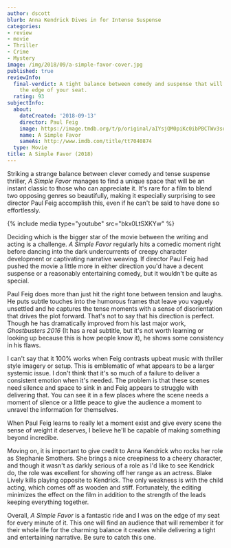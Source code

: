 ```yaml
---
author: dscott
blurb: Anna Kendrick Dives in for Intense Suspense
categories:
- review
- movie
- Thriller
- Crime
- Mystery
image: /img/2018/09/a-simple-favor-cover.jpg
published: true
reviewInfo:
  final-verdict: A tight balance between comedy and suspense that will leave you on
    the edge of your seat.
  rating: 93
subjectInfo:
  about:
    dateCreated: '2018-09-13'
    director: Paul Feig
    image: https://image.tmdb.org/t/p/original/aIYsjQM0piKc0ibPBCTWv3sqshj.jpg
    name: A Simple Favor
    sameAs: http://www.imdb.com/title/tt7040874
  type: Movie
title: A Simple Favor (2018)
---
```


Striking a strange balance between clever comedy and tense suspense thriller, *A Simple Favor* manages to find a unique space that will be an instant classic to those who can appreciate it. It's rare for a film to blend two opposing genres so beautifully, making it especially surprising to see director Paul Feig accomplish this, even if he can't be said to have done so effortlessly.

{% include media type="youtube" src="bkx0LtSXKYw" %}

Deciding which is the bigger star of the movie between the writing and acting is a challenge. *A Simple Favor* regularly hits a comedic moment right before dancing into the dark undercurrents of creepy character development or captivating narrative weaving. If director Paul Feig had pushed the movie a little more in either direction you'd have a decent suspense or a reasonably entertaining comedy, but it wouldn't be quite as special. 

Paul Feig does more than just hit the right tone between tension and laughs. He puts subtle touches into the humorous frames that leave you vaguely unsettled and he captures the tense moments with a sense of disorientation that drives the plot forward. That's not to say that his direction is perfect. Though he has dramatically improved from his last major work, *Ghostbusters 2016* (It has a real subtitle, but it's not worth learning or looking up because this is how people know it), he shows some consistency in his flaws. 

I can't say that it 100% works when Feig contrasts upbeat music with thriller style imagery or setup. This is emblematic of what appears to be a larger systemic issue. I don't think that it's so much of a failure to deliver a consistent emotion when it's needed. The problem is that these scenes need silence and space to sink in and Feig appears to struggle with delivering that. You can see it in a few places where the scene needs a moment of silence or a little peace to give the audience a moment to unravel the information for themselves.

When Paul Feig learns to really let a moment exist and give every scene the sense of weight it deserves, I believe he'll be capable of making something beyond incredibe.

Moving on, it is important to give credit to Anna Kendrick who rocks her role as Stephanie Smothers. She brings a nice creepiness to a cheery character, and though it wasn't as darkly serious of a role as I'd like to see Kendrick do, the role was excellent for showing off her range as an actress. Blake Lively kills playing opposite to Kendrick. The only weakness is with the child acting, which comes off as wooden and stiff. Fortunately, the editing minimizes the effect on the film in addition to the strength of the leads keeping everything together.

Overall, *A Simple Favor* is a fantastic ride and I was on the edge of my seat for every minute of it. This one will find an audience that will remember it for their whole life for the charming balance it creates while delivering a tight and entertaining narrative. Be sure to catch this one.